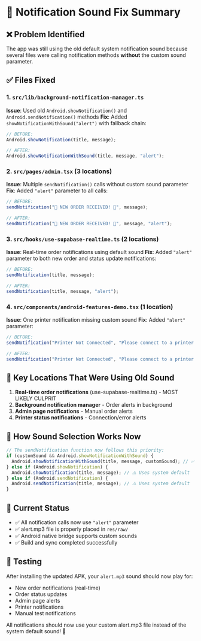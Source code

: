 # 🔧 Notification Sound Fix Summary

## ❌ **Problem Identified**
The app was still using the old default system notification sound because several files were calling notification methods **without** the custom sound parameter.

## ✅ **Files Fixed**

### 1. **`src/lib/background-notification-manager.ts`**
**Issue**: Used old `Android.showNotification()` and `Android.sendNotification()` methods
**Fix**: Added `showNotificationWithSound("alert")` with fallback chain:
```typescript
// BEFORE: 
Android.showNotification(title, message);

// AFTER:
Android.showNotificationWithSound(title, message, "alert");
```

### 2. **`src/pages/admin.tsx`** (3 locations)
**Issue**: Multiple `sendNotification()` calls without custom sound parameter
**Fix**: Added `"alert"` parameter to all calls:
```typescript
// BEFORE:
sendNotification("🚨 NEW ORDER RECEIVED! 🚨", message);

// AFTER: 
sendNotification("🚨 NEW ORDER RECEIVED! 🚨", message, "alert");
```

### 3. **`src/hooks/use-supabase-realtime.ts`** (2 locations)
**Issue**: Real-time order notifications using default sound
**Fix**: Added `"alert"` parameter to both new order and status update notifications:
```typescript
// BEFORE:
sendNotification(title, message);

// AFTER:
sendNotification(title, message, "alert");
```

### 4. **`src/components/android-features-demo.tsx`** (1 location)
**Issue**: One printer notification missing custom sound
**Fix**: Added `"alert"` parameter:
```typescript
// BEFORE:
sendNotification("Printer Not Connected", "Please connect to a printer first");

// AFTER:
sendNotification("Printer Not Connected", "Please connect to a printer first", "alert");
```

## 🎯 **Key Locations That Were Using Old Sound**

1. **Real-time order notifications** (use-supabase-realtime.ts) - MOST LIKELY CULPRIT
2. **Background notification manager** - Order alerts in background
3. **Admin page notifications** - Manual order alerts
4. **Printer status notifications** - Connection/error alerts

## 🔄 **How Sound Selection Works Now**

```typescript
// The sendNotification function now follows this priority:
if (customSound && Android.showNotificationWithSound) {
  Android.showNotificationWithSound(title, message, customSound); // ✅ Uses alert.mp3
} else if (Android.showNotification) {
  Android.showNotification(title, message); // ⚠️ Uses system default
} else if (Android.sendNotification) {
  Android.sendNotification(title, message); // ⚠️ Uses system default  
}
```

## 🎵 **Current Status**
- ✅ All notification calls now use `"alert"` parameter
- ✅ alert.mp3 file is properly placed in `res/raw/`
- ✅ Android native bridge supports custom sounds
- ✅ Build and sync completed successfully

## 🧪 **Testing**
After installing the updated APK, your `alert.mp3` sound should now play for:
- New order notifications (real-time)
- Order status updates  
- Admin page alerts
- Printer notifications
- Manual test notifications

All notifications should now use your custom alert.mp3 file instead of the system default sound! 🎉
